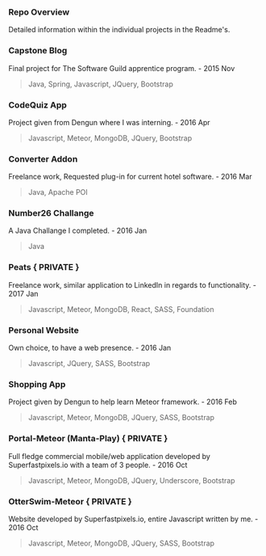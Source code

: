 <h3>Repo Overview</h3>
Detailed information within the individual projects in the Readme's.

<h3>Capstone Blog</h3>
Final project for The Software Guild apprentice program. - 2015 Nov


>Java, Spring, Javascript, JQuery, Bootstrap
                      
<h3>CodeQuiz App</h3> 
Project given from Dengun where I was interning. - 2016 Apr

>Javascript, Meteor, MongoDB, JQuery, Bootstrap

<h3>Converter Addon</h3>
Freelance work, Requested plug-in for current hotel software. - 2016 Mar

>Java, Apache POI

<h3>Number26 Challange</h3>
A Java Challange I completed. - 2016 Jan

>Java

<h3>Peats { PRIVATE }</h3>

Freelance work, similar application to LinkedIn in regards to functionality. - 2017 Jan

>Javascript, Meteor, MongoDB, React, SASS, Foundation
                      
<h3>Personal Website</h3>
Own choice, to have a web presence. - 2016 Jan

>Javascript, JQuery, SASS, Bootstrap
                      
<h3>Shopping App</h3> 
Project given by Dengun to help learn Meteor framework. - 2016 Feb

>Javascript, Meteor, MongoDB, JQuery, SASS, Bootstrap
                     
<h3>Portal-Meteor (Manta-Play) { PRIVATE }</h3>
Full fledge commercial mobile/web application developed by Superfastpixels.io with a team of 3 people. - 2016 Oct

>Javascript, Meteor, MongoDB, JQuery, Underscore, Bootstrap
                                            
<h3>OtterSwim-Meteor { PRIVATE }</h3>
Website developed by Superfastpixels.io, entire Javascript written by me. - 2016 Oct
 
>Javascript, Meteor, MongoDB, JQuery, SASS, Bootstrap
                     
         
